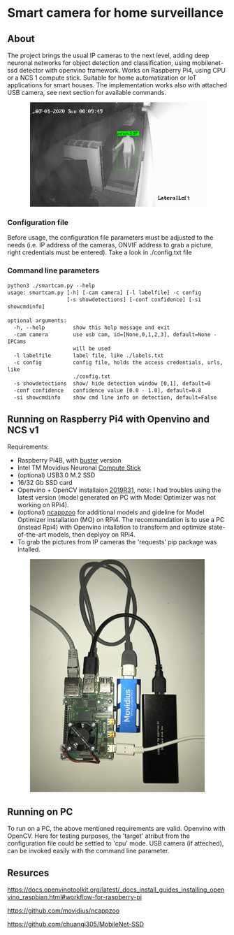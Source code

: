 # Smart camera for home surveillance

## About

The project brings the usual IP cameras to the next level, adding deep neuronal networks for object detection and classification, using mobilenet-ssd detector with openvino framework. Works on Raspberry Pi4, using CPU or a NCS 1 compute stick. Suitable for home automatization or IoT applications for smart houses. The implementation works also with attached USB camera, see next section for available commands.

<p align="center"> 
<img src="./images/movie.gif" alt="400" width="400"></a>
</p>

### Configuration file

Before usage, the configuration file parameters must be adjusted to the needs (i.e. IP address of the cameras, ONVIF address to grab a picture, right credentials must be entered). Take a look in ./config.txt file

### Command line parameters

```
python3 ./smartcam.py --help
usage: smartcam.py [-h] [-cam camera] [-l labelfile] -c config
                   [-s showdetections] [-conf confidence] [-si showcmdinfo]

optional arguments:
  -h, --help         show this help message and exit
  -cam camera        use usb cam, id=[None,0,1,2,3], default=None - IPCams
                     will be used
  -l labelfile       label file, like ./labels.txt
  -c config          config file, holds the access credentials, urls, like
                     ./config.txt
  -s showdetections  show/ hide detection window [0,1], default=0
  -conf confidence   confidence value [0.0 - 1.0], default=0.8
  -si showcmdinfo    show cmd line info on detection, default=False

```


## Running on Raspberry Pi4 with Openvino and NCS v1

Requirements:
- Raspberry Pi4B, with [buster](https://www.raspberrypi.org/downloads/raspbian/) version
- Intel TM Movidius Neuronal [Compute Stick](https://software.intel.com/en-us/articles/intel-movidius-neural-compute-stick)
- (optional) USB3.0 M.2 SSD 
- 16/32 Gb SSD card
- Openvino + OpenCV installaion [2019R31](https://docs.openvinotoolkit.org/latest/_docs_install_guides_installing_openvino_raspbian.html#workflow-for-raspberry-pi), note: I had troubles using the latest version (model generated on PC with Model Optimizer was not working on RPi4).
- (optional) [ncappzoo](https://github.com/movidius/ncappzoo) for additional models and gideline for Model Optimizer installation (MO) on RPi4. The recommandation is to use a PC (instead Rpi4) with Openvino intallation to transform and optimize state-of-the-art models, then deplyoy on RPi4. 
- To grab the pictures from IP cameras the 'requests' pip package was intalled.

<p align="center"> 
<img src="./images/rpi4ncs.jpg" alt="400" width="400"></a>
</p>


## Running on PC

To run on a PC, the above mentioned requirements are valid. Openvino with OpenCV. Here for testing purposes, the 'target' atribut from the configuration file could be settled to 'cpu' mode. USB camera (if atteched), can be invoked easily with the command line parameter.


## Resurces

https://docs.openvinotoolkit.org/latest/_docs_install_guides_installing_openvino_raspbian.html#workflow-for-raspberry-pi

https://github.com/movidius/ncappzoo

https://github.com/chuanqi305/MobileNet-SSD
